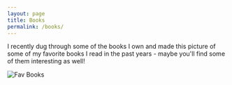 ```yaml
---
layout: page
title: Books
permalink: /books/
---
```


I recently dug through some of the books I own and made this picture of some of my favorite books I read in the past years - maybe you'll find some of them interesting as well!

![Fav Books](/assets/images/books/fav_books.jpg)
